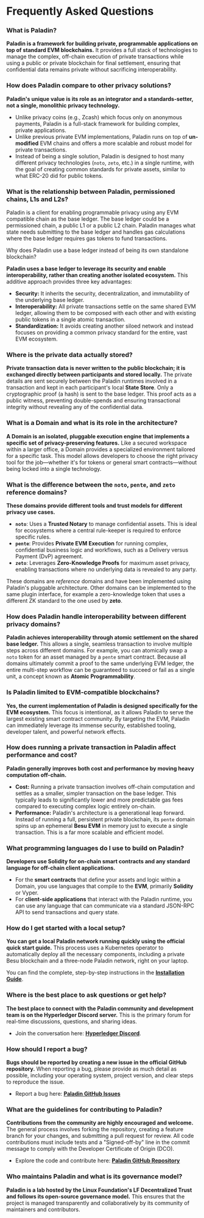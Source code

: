 # Frequently Asked Questions

### What is Paladin?

**Paladin is a framework for building private, programmable applications on top of standard EVM blockchains.** It provides a full stack of technologies to manage the complex, off-chain execution of private transactions while using a public or private blockchain for final settlement, ensuring that confidential data remains private without sacrificing interoperability.

### How does Paladin compare to other privacy solutions?

**Paladin's unique value is its role as an integrator and a standards-setter, not a single, monolithic privacy technology.**

* Unlike privacy coins (e.g., Zcash) which focus only on anonymous payments, Paladin is a full-stack framework for building complex, private applications.
* Unlike previous private EVM implementations, Paladin runs on top of **un-modified** EVM chains and offers a more scalable and robust model for private transactions.
* Instead of being a single solution, Paladin is designed to host many different privacy technologies (`noto`, `zeto`, etc.) in a single runtime, with the goal of creating common standards for private assets, similar to what ERC-20 did for public tokens.

### What is the relationship between Paladin, permissioned chains, L1s and L2s?

Paladin is a client for enabling programmable privacy using any EVM compatible chain as the base ledger. The base ledger could be a permissioned chain, a public L1 or a public L2 chain. Paladin manages what state needs submitting to the base ledger and handles gas calculations where the base ledger requires gas tokens to fund transactions.



Why does Paladin use a base ledger instead of being its own standalone blockchain?

**Paladin uses a base ledger to leverage its security and enable interoperability, rather than creating another isolated ecosystem.** This additive approach provides three key advantages:

* **Security:** It inherits the security, decentralization, and immutability of the underlying base ledger.
* **Interoperability:** All private transactions settle on the same shared EVM ledger, allowing them to be composed with each other and with existing public tokens in a single atomic transaction.
* **Standardization:** It avoids creating another siloed network and instead focuses on providing a common privacy standard for the entire, vast EVM ecosystem.

### Where is the private data actually stored?

**Private transaction data is never written to the public blockchain; it is exchanged directly between participants and stored locally.** The private details are sent securely between the Paladin runtimes involved in a transaction and kept in each participant's local **State Store**. Only a cryptographic proof (a hash) is sent to the base ledger. This proof acts as a public witness, preventing double-spends and ensuring transactional integrity without revealing any of the confidential data.

### What is a Domain and what is its role in the architecture?

**A Domain is an isolated, pluggable execution engine that implements a specific set of privacy-preserving features.** Like a secured workspace within a larger office, a Domain provides a specialized environment tailored for a specific task. This model allows developers to choose the right privacy tool for the job—whether it's for tokens or general smart contracts—without being locked into a single technology.

### What is the difference between the `noto`, `pente`, and `zeto` reference domains?

**These domains provide different tools and trust models for different privacy use cases.**

* **`noto`**: Uses a **Trusted Notary** to manage confidential assets. This is ideal for ecosystems where a central rule-keeper is required to enforce specific rules.
* **`pente`**: Provides **Private EVM Execution** for running complex, confidential business logic and workflows, such as a Delivery versus Payment (DvP) agreement.
* **`zeto`**: Leverages **Zero-Knowledge Proofs** for maximum asset privacy, enabling transactions where no underlying data is revealed to any party.

These domains are _reference_ domains and have been implemented using Paladin's pluggable architecture. Other domains can be implemented to the same plugin interface, for example a zero-knowledge token that uses a different ZK standard to the one used by **zeto**.
### How does Paladin handle interoperability between different privacy domains?

**Paladin achieves interoperability through atomic settlement on the shared base ledger.** This allows a single, seamless transaction to involve multiple steps across different domains. For example, you can atomically swap a `noto` token for an asset managed by a `pente` smart contract. Because all domains ultimately commit a proof to the same underlying EVM ledger, the entire multi-step workflow can be guaranteed to succeed or fail as a single unit, a concept known as **Atomic Programmability**.

### Is Paladin limited to EVM-compatible blockchains?

**Yes, the current implementation of Paladin is designed specifically for the EVM ecosystem.** This focus is intentional, as it allows Paladin to serve the largest existing smart contract community. By targeting the EVM, Paladin can immediately leverage its immense security, established tooling, developer talent, and powerful network effects.

### How does running a private transaction in Paladin affect performance and cost?

**Paladin generally improves both cost and performance by moving heavy computation off-chain.**

* **Cost:** Running a private transaction involves off-chain computation and settles as a smaller, simpler transaction on the base ledger. This typically leads to significantly lower and more predictable gas fees compared to executing complex logic entirely on-chain.
* **Performance:** Paladin's architecture is a generational leap forward. Instead of running a full, persistent private blockchain, its `pente` domain spins up an ephemeral **Besu EVM** in memory just to execute a single transaction. This is a far more scalable and efficient model.

### What programming languages do I use to build on Paladin?

**Developers use Solidity for on-chain smart contracts and any standard language for off-chain client applications.**

* For the **smart contracts** that define your assets and logic within a Domain, you use languages that compile to the **EVM**, primarily **Solidity** or Vyper.
* For **client-side applications** that interact with the Paladin runtime, you can use any language that can communicate via a standard JSON-RPC API to send transactions and query state.

### How do I get started with a local setup?

**You can get a local Paladin network running quickly using the official quick start guide.** This process uses a Kubernetes operator to automatically deploy all the necessary components, including a private Besu blockchain and a three-node Paladin network, right on your laptop.

You can find the complete, step-by-step instructions in the **[Installation Guide](https://lf-decentralized-trust-labs.github.io/paladin/head/getting-started/installation/)**.

### Where is the best place to ask questions or get help?

**The best place to connect with the Paladin community and development team is on the Hyperledger Discord server.** This is the primary forum for real-time discussions, questions, and sharing ideas.

* Join the conversation here: **[Hyperledger Discord](https://discord.com/channels/905194001349627914/1303371167020879903)**.

### How should I report a bug?

**Bugs should be reported by creating a new issue in the official GitHub repository.** When reporting a bug, please provide as much detail as possible, including your operating system, project version, and clear steps to reproduce the issue.

* Report a bug here: **[Paladin GitHub Issues](https://github.com/LF-Decentralized-Trust-labs/paladin/issues)**

### What are the guidelines for contributing to Paladin?

**Contributions from the community are highly encouraged and welcome.** The general process involves forking the repository, creating a feature branch for your changes, and submitting a pull request for review. All code contributions must include tests and a "Signed-off-by" line in the commit message to comply with the Developer Certificate of Origin (DCO).

* Explore the code and contribute here: **[Paladin GitHub Repository](https://github.com/LF-Decentralized-Trust-labs/paladin)**

### Who maintains Paladin and what is its governance model?

**Paladin is a lab hosted by the Linux Foundation's LF Decentralized Trust and follows its open-source governance model.** This ensures that the project is managed transparently and collaboratively by its community of maintainers and contributors.